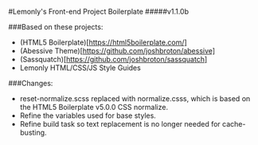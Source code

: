 #Lemonly's Front-end Project Boilerplate
#####v1.1.0b

###Based on these projects:
* (HTML5 Boilerplate)[https://html5boilerplate.com/]
* (Abessive Theme)[https://github.com/joshbroton/abessive]
* (Sassquatch)[https://github.com/joshbroton/sassquatch]
* Lemonly HTML/CSS/JS Style Guides

###Changes:
* reset-normalize.scss replaced with normalize.csss, which is based on the HTML5 Boilerplate v5.0.0 CSS normalize.
* Refine the variables used for base styles.
* Refine build task so text replacement is no longer needed for cache-busting.
